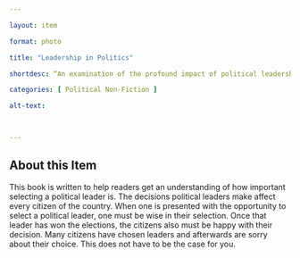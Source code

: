 ```yaml
--- 

layout: item 

format: photo 

title: "Leadership in Politics"

shortdesc: “An examination of the profound impact of political leadership choices on citizens and the importance of making informed decision in governance.”

categories: [ Political Non-Fiction ]

alt-text:  



--- 
```


## About this Item 

This book is written to help readers get an understanding of how important selecting a political leader is. The decisions political leaders make affect every citizen of the country. When one is presented with the opportunity to select a political leader, one must be wise in their selection. Once that leader has won the elections, the citizens also must be happy with their decision. Many citizens have chosen leaders and afterwards are sorry about their choice. This does not have to be the case for you.

